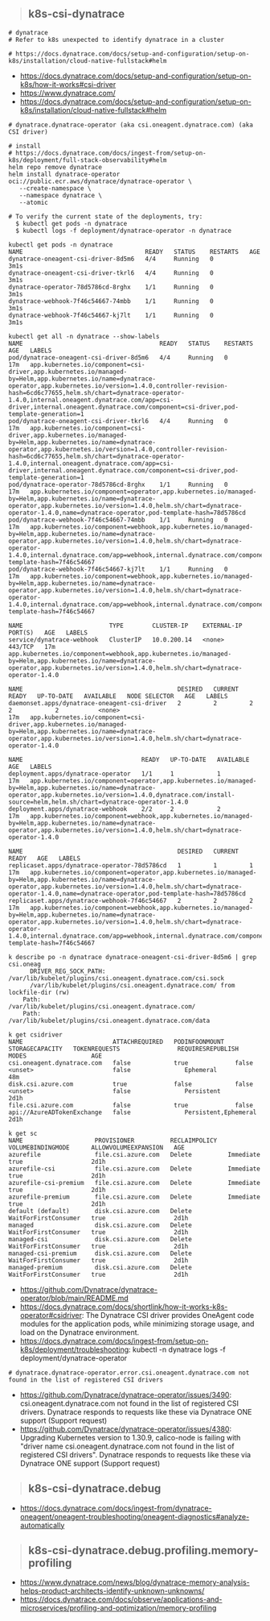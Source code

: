 > ## k8s-csi-dynatrace

```
# dynatrace
# Refer to k8s unexpected to identify dynatrace in a cluster

# https://docs.dynatrace.com/docs/setup-and-configuration/setup-on-k8s/installation/cloud-native-fullstack#helm
```

- https://docs.dynatrace.com/docs/setup-and-configuration/setup-on-k8s/how-it-works#csi-driver
- https://www.dynatrace.com/
- https://docs.dynatrace.com/docs/setup-and-configuration/setup-on-k8s/installation/cloud-native-fullstack#helm

```
# dynatrace.dynatrace-operator (aka csi.oneagent.dynatrace.com) (aka CSI driver)

# install
# https://docs.dynatrace.com/docs/ingest-from/setup-on-k8s/deployment/full-stack-observability#helm
helm repo remove dynatrace
helm install dynatrace-operator oci://public.ecr.aws/dynatrace/dynatrace-operator \
   --create-namespace \
   --namespace dynatrace \
   --atomic
   
# To verify the current state of the deployments, try:
  $ kubectl get pods -n dynatrace
  $ kubectl logs -f deployment/dynatrace-operator -n dynatrace
  
kubectl get pods -n dynatrace
NAME                                  READY   STATUS    RESTARTS   AGE
dynatrace-oneagent-csi-driver-8d5m6   4/4     Running   0          3m1s
dynatrace-oneagent-csi-driver-tkrl6   4/4     Running   0          3m1s
dynatrace-operator-78d5786cd-8rghx    1/1     Running   0          3m1s
dynatrace-webhook-7f46c54667-74mbb    1/1     Running   0          3m1s
dynatrace-webhook-7f46c54667-kj7lt    1/1     Running   0          3m1s

kubectl get all -n dynatrace --show-labels
NAME                                      READY   STATUS    RESTARTS   AGE   LABELS
pod/dynatrace-oneagent-csi-driver-8d5m6   4/4     Running   0          17m   app.kubernetes.io/component=csi-driver,app.kubernetes.io/managed-by=Helm,app.kubernetes.io/name=dynatrace-operator,app.kubernetes.io/version=1.4.0,controller-revision-hash=6cd6c77655,helm.sh/chart=dynatrace-operator-1.4.0,internal.oneagent.dynatrace.com/app=csi-driver,internal.oneagent.dynatrace.com/component=csi-driver,pod-template-generation=1
pod/dynatrace-oneagent-csi-driver-tkrl6   4/4     Running   0          17m   app.kubernetes.io/component=csi-driver,app.kubernetes.io/managed-by=Helm,app.kubernetes.io/name=dynatrace-operator,app.kubernetes.io/version=1.4.0,controller-revision-hash=6cd6c77655,helm.sh/chart=dynatrace-operator-1.4.0,internal.oneagent.dynatrace.com/app=csi-driver,internal.oneagent.dynatrace.com/component=csi-driver,pod-template-generation=1
pod/dynatrace-operator-78d5786cd-8rghx    1/1     Running   0          17m   app.kubernetes.io/component=operator,app.kubernetes.io/managed-by=Helm,app.kubernetes.io/name=dynatrace-operator,app.kubernetes.io/version=1.4.0,helm.sh/chart=dynatrace-operator-1.4.0,name=dynatrace-operator,pod-template-hash=78d5786cd
pod/dynatrace-webhook-7f46c54667-74mbb    1/1     Running   0          17m   app.kubernetes.io/component=webhook,app.kubernetes.io/managed-by=Helm,app.kubernetes.io/name=dynatrace-operator,app.kubernetes.io/version=1.4.0,helm.sh/chart=dynatrace-operator-1.4.0,internal.dynatrace.com/app=webhook,internal.dynatrace.com/component=webhook,pod-template-hash=7f46c54667
pod/dynatrace-webhook-7f46c54667-kj7lt    1/1     Running   0          17m   app.kubernetes.io/component=webhook,app.kubernetes.io/managed-by=Helm,app.kubernetes.io/name=dynatrace-operator,app.kubernetes.io/version=1.4.0,helm.sh/chart=dynatrace-operator-1.4.0,internal.dynatrace.com/app=webhook,internal.dynatrace.com/component=webhook,pod-template-hash=7f46c54667

NAME                        TYPE        CLUSTER-IP    EXTERNAL-IP   PORT(S)   AGE   LABELS
service/dynatrace-webhook   ClusterIP   10.0.200.14   <none>        443/TCP   17m   app.kubernetes.io/component=webhook,app.kubernetes.io/managed-by=Helm,app.kubernetes.io/name=dynatrace-operator,app.kubernetes.io/version=1.4.0,helm.sh/chart=dynatrace-operator-1.4.0

NAME                                           DESIRED   CURRENT   READY   UP-TO-DATE   AVAILABLE   NODE SELECTOR   AGE   LABELS
daemonset.apps/dynatrace-oneagent-csi-driver   2         2         2       2            2           <none>
17m   app.kubernetes.io/component=csi-driver,app.kubernetes.io/managed-by=Helm,app.kubernetes.io/name=dynatrace-operator,app.kubernetes.io/version=1.4.0,helm.sh/chart=dynatrace-operator-1.4.0

NAME                                 READY   UP-TO-DATE   AVAILABLE   AGE   LABELS
deployment.apps/dynatrace-operator   1/1     1            1           17m   app.kubernetes.io/component=operator,app.kubernetes.io/managed-by=Helm,app.kubernetes.io/name=dynatrace-operator,app.kubernetes.io/version=1.4.0,dynatrace.com/install-source=helm,helm.sh/chart=dynatrace-operator-1.4.0
deployment.apps/dynatrace-webhook    2/2     2            2           17m   app.kubernetes.io/component=webhook,app.kubernetes.io/managed-by=Helm,app.kubernetes.io/name=dynatrace-operator,app.kubernetes.io/version=1.4.0,helm.sh/chart=dynatrace-operator-1.4.0

NAME                                           DESIRED   CURRENT   READY   AGE   LABELS
replicaset.apps/dynatrace-operator-78d5786cd   1         1         1       17m   app.kubernetes.io/component=operator,app.kubernetes.io/managed-by=Helm,app.kubernetes.io/name=dynatrace-operator,app.kubernetes.io/version=1.4.0,helm.sh/chart=dynatrace-operator-1.4.0,name=dynatrace-operator,pod-template-hash=78d5786cd
replicaset.apps/dynatrace-webhook-7f46c54667   2         2         2       17m   app.kubernetes.io/component=webhook,app.kubernetes.io/managed-by=Helm,app.kubernetes.io/name=dynatrace-operator,app.kubernetes.io/version=1.4.0,helm.sh/chart=dynatrace-operator-1.4.0,internal.dynatrace.com/app=webhook,internal.dynatrace.com/component=webhook,pod-template-hash=7f46c54667

k describe po -n dynatrace dynatrace-oneagent-csi-driver-8d5m6 | grep csi.oneag
      DRIVER_REG_SOCK_PATH:  /var/lib/kubelet/plugins/csi.oneagent.dynatrace.com/csi.sock
      /var/lib/kubelet/plugins/csi.oneagent.dynatrace.com/ from lockfile-dir (rw)
    Path:          /var/lib/kubelet/plugins/csi.oneagent.dynatrace.com/
    Path:          /var/lib/kubelet/plugins/csi.oneagent.dynatrace.com/data
    
k get csidriver
NAME                         ATTACHREQUIRED   PODINFOONMOUNT   STORAGECAPACITY   TOKENREQUESTS                REQUIRESREPUBLISH   MODES                  AGE
csi.oneagent.dynatrace.com   false            true             false             <unset>                      false               Ephemeral              48m
disk.csi.azure.com           true             false            false             <unset>                      false               Persistent             2d1h
file.csi.azure.com           false            true             false             api://AzureADTokenExchange   false               Persistent,Ephemeral   2d1h

k get sc
NAME                    PROVISIONER          RECLAIMPOLICY   VOLUMEBINDINGMODE      ALLOWVOLUMEEXPANSION   AGE
azurefile               file.csi.azure.com   Delete          Immediate              true                   2d1h
azurefile-csi           file.csi.azure.com   Delete          Immediate              true                   2d1h
azurefile-csi-premium   file.csi.azure.com   Delete          Immediate              true                   2d1h
azurefile-premium       file.csi.azure.com   Delete          Immediate              true                   2d1h
default (default)       disk.csi.azure.com   Delete          WaitForFirstConsumer   true                   2d1h
managed                 disk.csi.azure.com   Delete          WaitForFirstConsumer   true                   2d1h
managed-csi             disk.csi.azure.com   Delete          WaitForFirstConsumer   true                   2d1h
managed-csi-premium     disk.csi.azure.com   Delete          WaitForFirstConsumer   true                   2d1h
managed-premium         disk.csi.azure.com   Delete          WaitForFirstConsumer   true                   2d1h
```

- https://github.com/Dynatrace/dynatrace-operator/blob/main/README.md
- https://docs.dynatrace.com/docs/shortlink/how-it-works-k8s-operator#csidriver: The Dynatrace CSI driver provides OneAgent code modules for the application pods, while minimizing storage usage, and load on the Dynatrace environment.
- https://docs.dynatrace.com/docs/ingest-from/setup-on-k8s/deployment/troubleshooting: kubectl -n dynatrace logs -f deployment/dynatrace-operator

```
# dynatrace.dynatrace-operator.error.csi.oneagent.dynatrace.com not found in the list of registered CSI drivers
```

- https://github.com/Dynatrace/dynatrace-operator/issues/3490: csi.oneagent.dynatrace.com not found in the list of registered CSI drivers. Dynatrace responds to requests like these via Dynatrace ONE support (Support request)
- https://github.com/Dynatrace/dynatrace-operator/issues/4380: Upgrading Kubernetes version to 1.30.9, calico-node is failing with "driver name csi.oneagent.dynatrace.com not found in the list of registered CSI drivers". Dynatrace responds to requests like these via Dynatrace ONE support (Support request)


> ## k8s-csi-dynatrace.debug

- https://docs.dynatrace.com/docs/ingest-from/dynatrace-oneagent/oneagent-troubleshooting/oneagent-diagnostics#analyze-automatically

> ## k8s-csi-dynatrace.debug.profiling.memory-profiling
- https://www.dynatrace.com/news/blog/dynatrace-memory-analysis-helps-product-architects-identify-unknown-unknowns/
- https://docs.dynatrace.com/docs/observe/applications-and-microservices/profiling-and-optimization/memory-profiling
